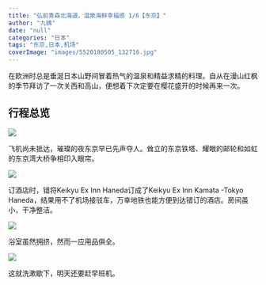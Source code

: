 ```yaml
---
title: "弘前青森北海道，温泉海鲜幸福感 1/6【东京】"
author: "九姨"
date: "null"
categories: "日本"
tags: "东京,日本,机场"
coverImage: "images/5520180505_132716.jpg"
---
```


在欧洲时总是垂涎日本山野间冒着热气的温泉和精益求精的料理。自从在漫山红枫的季节拜访了一次关西和高山，便想着下次定要在樱花盛开的时候再来一次。

## 行程总览

![](images/Screen-Shot-2018-08-20-at-21.02.09.png)

飞机尚未抵达，璀璨的夜东京早已先声夺人。耸立的东京铁塔、耀眼的邮轮和如虹的东京湾大桥争相印入眼帘。

![](images/5520180505_132716.jpg)

订酒店时，错将Keikyu Ex Inn Haneda订成了Keikyu Ex Inn Kamata -Tokyo Haneda，结果用不了机场接驳车，万幸地铁也能方便到达错订的酒店。房间虽小，干净整洁。

![](images/5520180505_153035.jpg)

浴室虽然拥挤，然而一应用品俱全。

![](images/5520180505_154535-e1534792932301.jpg)

这就洗漱歇下，明天还要赶早班机。
